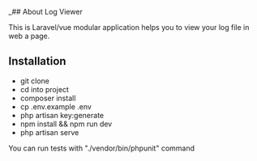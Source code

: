 _## About Log Viewer

This is Laravel/vue modular application helps you to view your log file in web a page. 


## Installation 

- git clone 
- cd into project
- composer install
- cp .env.example .env
- php artisan key:generate
- npm install && npm run dev
- php artisan serve


You can run tests with "./vendor/bin/phpunit" command 